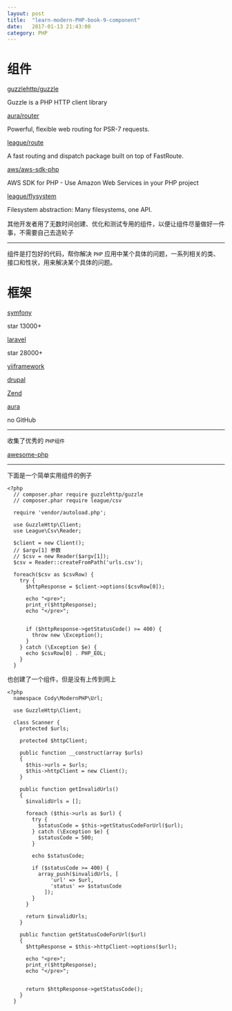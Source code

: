 ```yaml
---
layout: post
title:  "learn-modern-PHP-book-9-component"
date:   2017-01-13 21:43:00
category: PHP
---
```


# 组件

[guzzlehttp/guzzle](https://packagist.org/packages/guzzlehttp/guzzle)

Guzzle is a PHP HTTP client library

[aura/router](https://packagist.org/packages/aura/router)

Powerful, flexible web routing for PSR-7 requests.

[league/route](https://packagist.org/packages/league/route)

A fast routing and dispatch package built on top of FastRoute.

[aws/aws-sdk-php](https://packagist.org/packages/aws/aws-sdk-php)

AWS SDK for PHP - Use Amazon Web Services in your PHP project

[league/flysystem](https://packagist.org/packages/league/flysystem)

Filesystem abstraction: Many filesystems, one API.

其他开发者用了无数时间创建、优化和测试专用的组件，以便让组件尽量做好一件事，不需要自己去造轮子

---

组件是打包好的代码，帮你解决 `PHP` 应用中某个具体的问题，一系列相关的类、接口和性状，用来解决某个具体的问题。

# 框架

[symfony](https://github.com/symfony/symfony)

star 13000+

[laravel](https://github.com/laravel/laravel)

star 28000+

[yiiframework](http://www.yiiframework.com/)

[drupal](https://www.drupal.org/)

[Zend](https://framework.zend.com/)

[aura](http://auraphp.com/framework/)

no GitHub

---

收集了优秀的 `PHP组件`

[awesome-php](https://github.com/ziadoz/awesome-php)

---

下面是一个简单实用组件的例子

    <?php
      // composer.phar require guzzlehttp/guzzle
      // composer.phar require league/csv

      require 'vendor/autoload.php';

      use GuzzleHttp\Client;
      use League\Csv\Reader;

      $client = new Client();
      // $argv[1] 参数
      // $csv = new Reader($argv[1]);
      $csv = Reader::createFromPath('urls.csv');

      foreach($csv as $csvRow) {
        try {
          $httpResponse = $client->options($csvRow[0]);

          echo "<pre>";
          print_r($httpResponse);
          echo "</pre>";


          if ($httpResponse->getStatusCode() >= 400) {
            throw new \Exception();
          }
        } catch (\Exception $e) {
          echo $csvRow[0] . PHP_EOL;
        }
      }

也创建了一个组件，但是没有上传到网上

    <?php
      namespace Cody\ModernPHP\Url;

      use GuzzleHttp\Client;

      class Scanner {
        protected $urls;

        protected $httpClient;

        public function __construct(array $urls)
        {
          $this->urls = $urls;
          $this->httpClient = new Client();
        }

        public function getInvalidUrls()
        {
          $invalidUrls = [];

          foreach ($this->urls as $url) {
            try {
              $statusCode = $this->getStatusCodeForUrl($url);
            } catch (\Exception $e) {
              $statusCode = 500;
            }

            echo $statusCode;

            if ($statusCode >= 400) {
              array_push($invalidUrls, [
                  'url' => $url,
                  'status' => $statusCode
                ]);
            }
          }

          return $invalidUrls;
        }

        public function getStatusCodeForUrl($url)
        {
          $httpResponse = $this->httpClient->options($url);

          echo "<pre>";
          print_r($httpResponse);
          echo "</pre>";


          return $httpResponse->getStatusCode();
        }
      }
